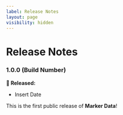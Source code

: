 ```yaml
---
label: Release Notes
layout: page
visibility: hidden
---
```

# Release Notes

### 1.0.0 (Build Number)
**🎉 Released:**
- Insert Date

This is the first public release of **Marker Data**!

<style>
.sidebar-right {
	display: none;
}
</style>

<style>
.sidebar-left {
	display: none;
}
</style>